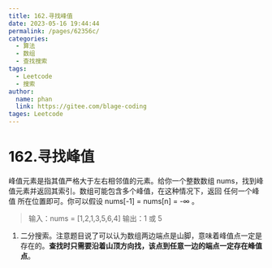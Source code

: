 ```yaml
---
title: 162.寻找峰值
date: 2023-05-16 19:44:44
permalink: /pages/62356c/
categories: 
  - 算法
  - 数组
  - 查找搜索
tags: 
  - Leetcode
  - 搜索
author: 
  name: phan
  link: https://gitee.com/blage-coding
tages: Leetcode
---
```

# 162.寻找峰值

峰值元素是指其值严格大于左右相邻值的元素。给你一个整数数组 nums，找到峰值元素并返回其索引。数组可能包含多个峰值，在这种情况下，返回 任何一个峰值 所在位置即可。你可以假设 nums[-1] = nums[n] = -∞ 。

> 输入：nums = [1,2,1,3,5,6,4]
> 输出：1 或 5 

1. 二分搜索。注意题目说了可以认为数组两边端点是山脚，意味着峰值点一定是存在的。**查找时只需要沿着山顶方向找，该点到任意一边的端点一定存在峰值点**。